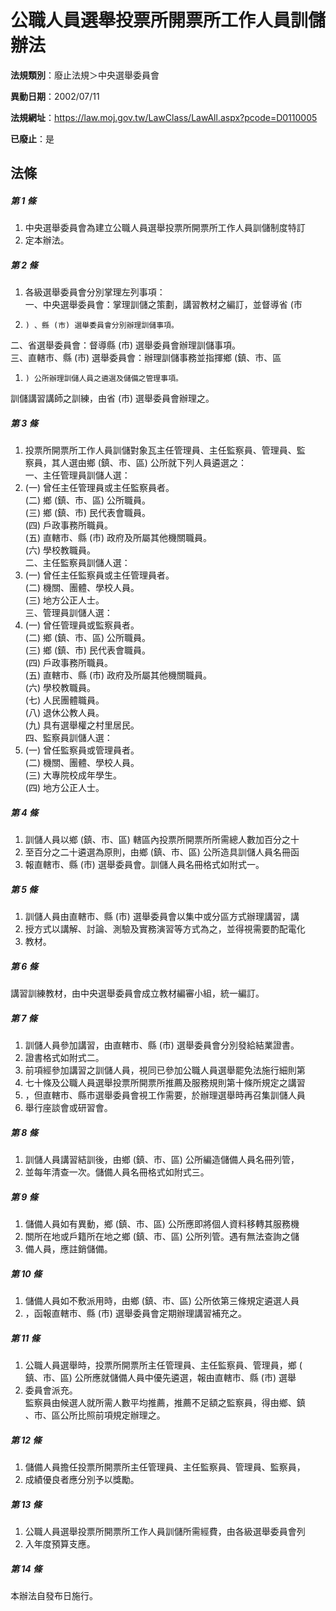 # 公職人員選舉投票所開票所工作人員訓儲辦法

**法規類別**：廢止法規＞中央選舉委員會

**異動日期**：2002/07/11  

**法規網址**：https://law.moj.gov.tw/LawClass/LawAll.aspx?pcode=D0110005

**已廢止**：是



## 法條
##### 第 1 條
1. 中央選舉委員會為建立公職人員選舉投票所開票所工作人員訓儲制度特訂
1. 定本辦法。

##### 第 2 條
1. 各級選舉委員會分別掌理左列事項：  
一、中央選舉委員會：掌理訓儲之策劃，講習教材之編訂，並督導省 (市
1.     ) 、縣 (市) 選舉委員會分別辦理訓儲事項。  
二、省選舉委員會：督導縣 (市) 選舉委員會辦理訓儲事項。  
三、直轄市、縣 (市) 選舉委員會：辦理訓儲事務並指揮鄉 (鎮、市、區
1.     ) 公所辦理訓儲人員之遴選及儲備之管理事項。  
訓儲講習講師之訓練，由省 (市) 選舉委員會辦理之。

##### 第 3 條
1. 投票所開票所工作人員訓儲對象瓦主任管理員、主任監察員、管理員、監  
察員，其人選由鄉 (鎮、市、區) 公所就下列人員遴選之：  
一、主任管理員訓儲人選：
1.  (一) 曾任主任管理員或主任監察員者。  
 (二) 鄉 (鎮、市、區) 公所職員。  
 (三) 鄉 (鎮、市) 民代表會職員。  
 (四) 戶政事務所職員。  
 (五) 直轄市、縣 (市) 政府及所屬其他機關職員。  
 (六) 學校教職員。  
二、主任監察員訓儲人選：
1.  (一) 曾任主任監察員或主任管理員者。  
 (二) 機關、團體、學校人員。  
 (三) 地方公正人士。  
三、管理員訓儲人選：
1.  (一) 曾任管理員或監察員者。  
 (二) 鄉 (鎮、市、區) 公所職員。  
 (三) 鄉 (鎮、市) 民代表會職員。  
 (四) 戶政事務所職員。  
 (五) 直轄市、縣 (市) 政府及所屬其他機關職員。  
 (六) 學校教職員。  
 (七) 人民團體職員。  
 (八) 退休公教人員。  
 (九) 具有選舉權之村里居民。  
四、監察員訓儲人選：
1.  (一) 曾任監察員或管理員者。  
 (二) 機關、團體、學校人員。  
 (三) 大專院校成年學生。  
 (四) 地方公正人士。

##### 第 4 條
1. 訓儲人員以鄉 (鎮、市、區) 轄區內投票所開票所所需總人數加百分之十
1. 至百分之二十遴選為原則，由鄉 (鎮、市、區) 公所造具訓儲人員名冊函
1. 報直轄市、縣 (市) 選舉委員會。訓儲人員名冊格式如附式一。

##### 第 5 條
1. 訓儲人員由直轄市、縣 (市) 選舉委員會以集中或分區方式辦理講習，講
1. 授方式以講解、討論、測驗及實務演習等方式為之，並得視需要酌配電化
1. 教材。

##### 第 6 條
講習訓練教材，由中央選舉委員會成立教材編審小組，統一編訂。

##### 第 7 條
1. 訓儲人員參加講習，由直轄市、縣 (市) 選舉委員會分別發給結業證書。
1. 證書格式如附式二。
1. 前項經參加講習之訓儲人員，視同已參加公職人員選舉罷免法施行細則第
1. 七十條及公職人員選舉投票所開票所推薦及服務規則第十條所規定之講習
1. ，但直轄市、縣市選舉委員會視工作需要，於辦理選舉時再召集訓儲人員
1. 舉行座談會或研習會。

##### 第 8 條
1. 訓儲人員講習結訓後，由鄉 (鎮、市、區) 公所編造儲備人員名冊列管，
1. 並每年清查一次。儲備人員名冊格式如附式三。

##### 第 9 條
1. 儲備人員如有異動，鄉 (鎮、市、區) 公所應即將個人資料移轉其服務機
1. 關所在地或戶籍所在地之鄉 (鎮、市、區) 公所列管。遇有無法查詢之儲
1. 備人員，應註銷儲備。

##### 第 10 條
1. 儲備人員如不敷派用時，由鄉 (鎮、市、區) 公所依第三條規定遴選人員
1. ，函報直轄市、縣 (市) 選舉委員會定期辦理講習補充之。

##### 第 11 條
1. 公職人員選舉時，投票所開票所主任管理員、主任監察員、管理員，鄉 (  
鎮、市、區) 公所應就儲備人員中優先遴選，報由直轄市、縣 (市) 選舉
1. 委員會派充。  
監察員由候選人就所需人數平均推薦，推薦不足額之監察員，得由鄉、鎮  
、市、區公所比照前項規定辦理之。

##### 第 12 條
1. 儲備人員擔任投票所開票所主任管理員、主任監察員、管理員、監察員，
1. 成績優良者應分別予以獎勵。

##### 第 13 條
1. 公職人員選舉投票所開票所工作人員訓儲所需經費，由各級選舉委員會列
1. 入年度預算支應。

##### 第 14 條
本辦法自發布日施行。



